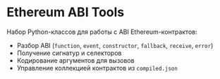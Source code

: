 # Ethereum ABI Tools

Набор Python-классов для работы с ABI Ethereum-контрактов:
- Разбор ABI (`function`, `event`, `constructor`, `fallback`, `receive`, `error`)
- Получение сигнатур и селекторов
- Кодирование аргументов для вызовов
- Управление коллекцией контрактов из `compiled.json`
